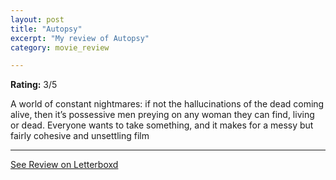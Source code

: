 ```yaml
---
layout: post
title: "Autopsy"
excerpt: "My review of Autopsy"
category: movie_review

---
```


**Rating:** 3/5

A world of constant nightmares: if not the hallucinations of the dead coming alive, then it’s possessive men preying on any woman they can find, living or dead. Everyone wants to take something, and it makes for a messy but fairly cohesive and unsettling film

<hr>

[See Review on Letterboxd](https://boxd.it/3OTDyl)
